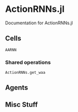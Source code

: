 # ActionRNNs.jl

Documentation for ActionRNNs.jl

## Cells

```@docs
AARNN
```

### Shared operations

```@docs
ActionRNNs.get_waa
```

## Agents

## Misc Stuff

